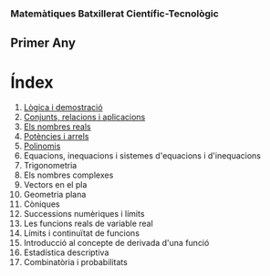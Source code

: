 ### Matemàtiques Batxillerat Científic-Tecnològic

## Primer Any

# Índex

1. [Lògica i demostració](logica/index.md)
2. [Conjunts, relacions i aplicacions](conjunts/index)
3. [Els nombres reals](reals/index.md)
4. [Potències i arrels](potencies_arrels/index.md)
5. [Polinomis](polinomis/index.md)
6. Equacions, inequacions i sistemes d'equacions i d'inequacions
7. Trigonometria
8. Els nombres complexes
9. Vectors en el pla
10. Geometria plana
11. Còniques
12. Successions numèriques i límits
13. Les funcions reals de variable real
14. Límits i continuïtat de funcions
15. Introducció al concepte de derivada d'una funció
16. Estadística descriptiva
17. Combinatòria i probabilitats
